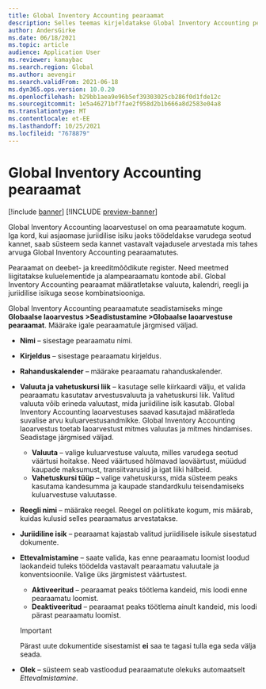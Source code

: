 ```yaml
---
title: Global Inventory Accounting pearaamat
description: Selles teemas kirjeldatakse Global Inventory Accounting pearaamatuid, mis on määratletud valuuta, kalendri, reegli ja juriidilise isikuga seose kombinatsiooniga.
author: AndersGirke
ms.date: 06/18/2021
ms.topic: article
audience: Application User
ms.reviewer: kamaybac
ms.search.region: Global
ms.author: aevengir
ms.search.validFrom: 2021-06-18
ms.dyn365.ops.version: 10.0.20
ms.openlocfilehash: b29bb1aea9e96b5ef39303025cb286f0d1fde12c
ms.sourcegitcommit: 1e5a46271bf7fae2f958d2b1b666a8d2583e04a8
ms.translationtype: MT
ms.contentlocale: et-EE
ms.lasthandoff: 10/25/2021
ms.locfileid: "7678879"
---
```

# <a name="global-inventory-accounting-ledger"></a>Global Inventory Accounting pearaamat

[!include [banner](../includes/banner.md)]
[!INCLUDE [preview-banner](../includes/preview-banner.md)] <!--KFM: Until 4/30/2022 -->

Global Inventory Accounting laoarvestusel on oma pearaamatute kogum. Iga kord, kui asjaomase juriidilise isiku jaoks töödeldakse varudega seotud kannet, saab süsteem seda kannet vastavalt vajadusele arvestada mis tahes arvuga Global Inventory Accounting pearaamatutes.

Pearaamat on deebet- ja kreeditmõõdikute register. Need meetmed liigitatakse kuluelementide ja alampearaamatu kontode abil. Global Inventory Accounting pearaamat määratletakse valuuta, kalendri, reegli ja juriidilise isikuga seose kombinatsiooniga.

Global Inventory Accounting pearaamatute seadistamiseks minge **Globaalse laoarvestus \>Seadistustamine \>Globaalse laoarvestuse pearaamat**. Määrake igale pearaamatule järgmised väljad.

- **Nimi** – sisestage pearaamatu nimi.
- **Kirjeldus** – sisestage pearaamatu kirjeldus.
- **Rahanduskalender** – määrake pearaamatu rahanduskalender.
- **Valuuta ja vahetuskursi liik** – kasutage selle kiirkaardi välju, et valida pearaamatu kasutatav arvestusvaluuta ja vahetuskursi liik. Valitud valuuta võib erineda valuutast, mida juriidiline isik kasutab. Global Inventory Accounting laoarvestuses saavad kasutajad määratleda suvalise arvu kuluarvestusandmikke. Global Inventory Accounting laoarvestus toetab laoarvestust mitmes valuutas ja mitmes hindamises. Seadistage järgmised väljad.

    - **Valuuta** – valige kuluarvestuse valuuta, milles varudega seotud väärtusi hoitakse. Need väärtused hõlmavad laoväärtust, müüdud kaupade maksumust, transiitvarusid ja igat liiki hälbeid.
    - **Vahetuskursi tüüp** – valige vahetuskurss, mida süsteem peaks kasutama kandesumma ja kaupade standardkulu teisendamiseks kuluarvestuse valuutasse.

- **Reegli nimi** – määrake reegel. Reegel on poliitikate kogum, mis määrab, kuidas kulusid selles pearaamatus arvestatakse.
- **Juriidiline isik** – pearaamat kajastab valitud juriidilisele isikule sisestatud dokumente.
- **Ettevalmistamine** – saate valida, kas enne pearaamatu loomist loodud laokandeid tuleks töödelda vastavalt pearaamatu valuutale ja konventsioonile. Valige üks järgmistest väärtustest.

    - **Aktiveeritud** – pearaamat peaks töötlema kandeid, mis loodi enne pearaamatu loomist.
    - **Deaktiveeritud** – pearaamat peaks töötlema ainult kandeid, mis loodi pärast pearaamatu loomist.

    > [!IMPORTANT]
    > Pärast uute dokumentide sisestamist **ei** saa te tagasi tulla ega seda välja seada.

- **Olek** – süsteem seab vastloodud pearaamatute olekuks automaatselt *Ettevalmistamine*.
